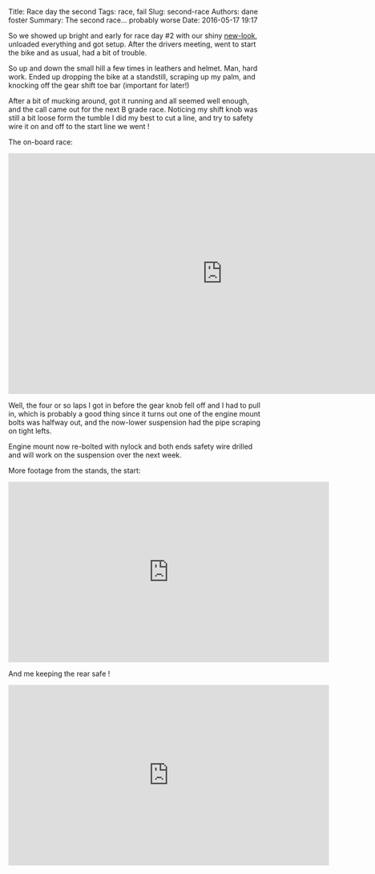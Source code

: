 Title: Race day the second
Tags: race, fail
Slug: second-race
Authors: dane foster
Summary: The second race... probably worse
Date: 2016-05-17 19:17

So we showed up bright and early for race day #2 with our shiny [new-look](photos/bike/img_5918a.jpg), unloaded everything and got setup. After the drivers meeting, went to start the bike and as usual, had a bit of trouble.

So up and down the small hill a few times in leathers and helmet. Man, hard work. Ended up dropping the bike at a standstill, scraping up my palm, and knocking off the gear shift toe bar (important for later!)

After a bit of mucking around, got it running and all seemed well enough, and the call came out for the next B grade race. Noticing my shift knob was still a bit loose form the tumble I did my best to cut a line, and try to safety wire it on and off to the start line we went !

The on-board race:

<iframe width="854" height="480" src="https://www.youtube.com/embed/VPPe_6YLdug" frameborder="0" allowfullscreen></iframe>

Well, the four or so laps I got in before the gear knob fell off and I had to pull in, which is probably a good thing since it turns out one of the engine mount bolts was halfway out, and the now-lower suspension had the pipe scraping on tight lefts.

Engine mount now re-bolted with nylock and both ends safety wire drilled and will work on the suspension over the next week.

More footage from the stands, the start:

<iframe width="640" height="360" src="https://www.youtube.com/embed/73YBAvQhWEU?feature=player_detailpage" frameborder="0" allowfullscreen></iframe>


And me keeping the rear safe !

<iframe width="640" height="360" src="https://www.youtube.com/embed/km8k0dxk-Lk?feature=player_detailpage" frameborder="0" allowfullscreen></iframe>

